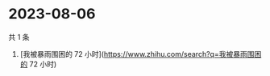 # 2023-08-06

共 1 条

<!-- BEGIN ZHIHUSEARCH -->
<!-- 最后更新时间 Sun Aug 06 2023 03:03:36 GMT+0800 (China Standard Time) -->
1. [我被暴雨围困的 72 小时](https://www.zhihu.com/search?q=我被暴雨围困的 72 小时)
<!-- END ZHIHUSEARCH -->
